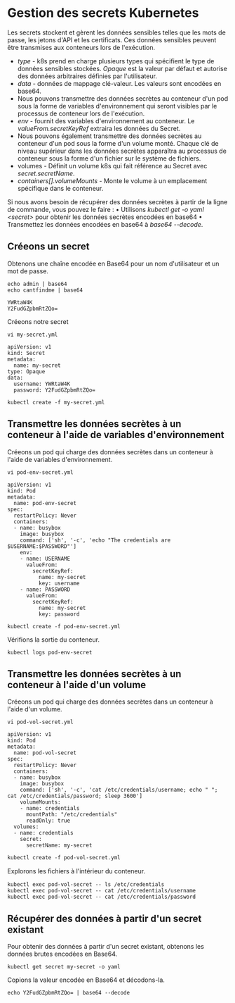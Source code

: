 # Gestion des secrets Kubernetes
Les secrets stockent et gèrent les données sensibles telles que les mots de passe, les jetons d'API et les certificats. Ces données sensibles peuvent être transmises aux conteneurs lors de l'exécution.<br>

- *type* - k8s prend en charge plusieurs types qui spécifient le type de données sensibles stockées. *Opaque* est la valeur par défaut et autorise des données arbitraires définies par l'utilisateur.<br>
- *data* - données de mappage clé-valeur. Les valeurs sont encodées en base64.
- Nous pouvons transmettre des données secrètes au conteneur d'un pod sous la forme de variables d'environnement qui seront visibles par le processus de conteneur lors de l'exécution.
- *env* - fournit des variables d'environnement au conteneur. Le *valueFrom.secretKeyRef* extraira les données du Secret.
- Nous pouvons également transmettre des données secrètes au conteneur d'un pod sous la forme d'un volume monté. Chaque clé de niveau supérieur dans les données secrètes apparaîtra au processus de conteneur sous la forme d'un fichier sur le système de fichiers.
- volumes - Définit un volume k8s qui fait référence au Secret avec *secret.secretName*.
- *containers[].volumeMounts* - Monte le volume à un emplacement spécifique dans le conteneur.

Si nous avons besoin de récupérer des données secrètes à partir de la ligne de commande, vous pouvez le faire :
• Utilisons *kubectl get -o yaml \<secret\>* pour obtenir les données secrètes encodées en base64
• Transmettez les données encodées en base64 à *base64 --decode*.

## Créeons un secret
Obtenons une chaîne encodée en Base64 pour un nom d'utilisateur et un mot de passe.
```
echo admin | base64
echo cantfindme | base64
```

```
YWRtaW4K
Y2FudGZpbmRtZQo=
```

Créeons notre secret
```
vi my-secret.yml
```

```
apiVersion: v1
kind: Secret
metadata:
  name: my-secret
type: Opaque
data:
  username: YWRtaW4K
  password: Y2FudGZpbmRtZQo=
```

```
kubectl create -f my-secret.yml
```

## Transmettre les données secrètes à un conteneur à l'aide de variables d'environnement

Créeons un pod qui charge des données secrètes dans un conteneur à l'aide de variables d'environnement.
```
vi pod-env-secret.yml
```

```
apiVersion: v1
kind: Pod
metadata:
  name: pod-env-secret
spec:
  restartPolicy: Never
  containers:
  - name: busybox
    image: busybox
    command: ['sh', '-c', 'echo "The credentials are $USERNAME:$PASSWORD"']
    env:
    - name: USERNAME
      valueFrom:
        secretKeyRef:
          name: my-secret
          key: username
    - name: PASSWORD
      valueFrom:
        secretKeyRef:
          name: my-secret
          key: password
```

```
kubectl create -f pod-env-secret.yml
```

Vérifions la sortie du conteneur.
```
kubectl logs pod-env-secret
```

## Transmettre les données secrètes à un conteneur à l'aide d'un volume
Créeons un pod qui charge des données secrètes dans un conteneur à l'aide d'un volume.

```
vi pod-vol-secret.yml
```

```
apiVersion: v1
kind: Pod
metadata:
  name: pod-vol-secret
spec:
  restartPolicy: Never
  containers:
  - name: busybox
    image: busybox
    command: ['sh', '-c', 'cat /etc/credentials/username; echo " "; cat /etc/credentials/password; sleep 3600']
    volumeMounts:
    - name: credentials
      mountPath: "/etc/credentials"
      readOnly: true
  volumes:
  - name: credentials
    secret:
      secretName: my-secret
```

```
kubectl create -f pod-vol-secret.yml
```

Explorons les ﬁchiers à l'intérieur du conteneur.
```
kubectl exec pod-vol-secret -- ls /etc/credentials
kubectl exec pod-vol-secret -- cat /etc/credentials/username
kubectl exec pod-vol-secret -- cat /etc/credentials/password
```

## Récupérer des données à partir d'un secret existant
Pour obtenir des données à partir d'un secret existant, obtenons les données brutes encodées en Base64.
```
kubectl get secret my-secret -o yaml
```

Copions la valeur encodée en Base64 et décodons-la.
```
echo Y2FudGZpbmRtZQo= | base64 --decode
```
